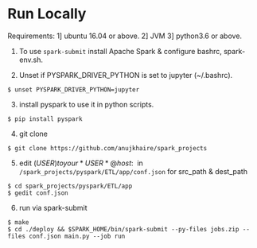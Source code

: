 # Run Locally

Requirements: 1] ubuntu 16.04 or above. 2] JVM 3] python3.6 or above.

1. To use ```spark-submit``` install Apache Spark & configure bashrc, spark-env.sh.

2. Unset if PYSPARK_DRIVER_PYTHON is set to jupyter (~/.bashrc).
```
$ unset PYSPARK_DRIVER_PYTHON=jupyter 
```

3. install pyspark to use it in python scripts.
```
$ pip install pyspark
```

4. git clone
```
$ git clone https://github.com/anujkhaire/spark_projects
```
5. edit $(USER) to your *USER*@host:~$ in ```/spark_projects/pyspark/ETL/app/conf.json``` for src_path & dest_path
```
$ cd spark_projects/pyspark/ETL/app
$ gedit conf.json
```

6. run via spark-submit
```
$ make
$ cd ./deploy && $SPARK_HOME/bin/spark-submit --py-files jobs.zip --files conf.json main.py --job run
```
